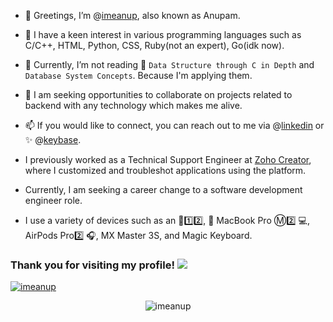 - 👋 Greetings, I’m @[imeanup](https://github.com/imeanup), also known as Anupam.
- 👀 I have a keen interest in various programming languages such as C/C++, HTML, Python, CSS, Ruby(not an expert), Go(idk now).
    
- 🌱 Currently, I’m not reading 📖 `Data Structure through C in Depth` and `Database System Concepts`. Because I'm applying them.
- 💞️ I am seeking opportunities to collaborate on projects related to backend with any technology which makes me alive. 
- 📫 If you would like to connect, you can reach out to me via @[linkedin](https://www.linkedin.com/in/anupam-6a2529247/) or :sparkles: @[keybase](https://keybase.io/imeanup). 
- I previously worked as a Technical Support Engineer at [Zoho Creator](https://help.zoho.com/portal/en/community/user/4002441383850), where I customized and troubleshot applications using the platform. 
- Currently, I am seeking a career change to a software development engineer role. 
- I use a variety of devices such as an :iphone:1️⃣2️⃣,  MacBook Pro Ⓜ️2️⃣ 💻, AirPods Pro2️⃣  🎧, MX Master 3S, and Magic Keyboard.

### Thank you for visiting my profile! ![](https://komarev.com/ghpvc/?username=imeanup&color=green)


<p align="left"> <a href="https://github.com/ryo-ma/github-profile-trophy"><img src="https://github-profile-trophy.vercel.app/?username=imeanup" alt="imeanup" /></a> </p>


<p style="text-align:center;"><img src="https://github-readme-stats.vercel.app/api/top-langs?username=imeanup&show_icons=true&locale=en&layout=compact" alt="imeanup" ></p>
<!---
imeanup/imeanup is a ✨ special ✨ repository because its `README.md` (this file) appears on your GitHub profile.
You can click the Preview link to take a look at your changes.
[![trophy](https://github-profile-trophy.vercel.app/?username=imeanup&theme=onedark)](https://github.com/ryo-ma/github-profile-trophy)
--->
